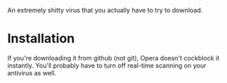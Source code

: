 An extremely shitty virus that you actually have to try to download.

# Installation

If you're downloading it from github (not git), Opera doesn't cockblock it instantly. You'll probably have to turn off real-time scanning on your antivirus as well.
